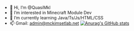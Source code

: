 - 👋 Hi, I’m @QuasiMkl
- 👀 I’m interested in Minecraft Module Dev
- 🌱 I’m currently learning Java/Ts/Js/HTML/CSS
- 📫 Gmail: admin@mckimsetlab.net
[![Anurag's GitHub stats](https://github-readme-stats.vercel.app/api?username=QuasiMKl&theme=dark)](https://github.com/anuraghazra/github-readme-stats)